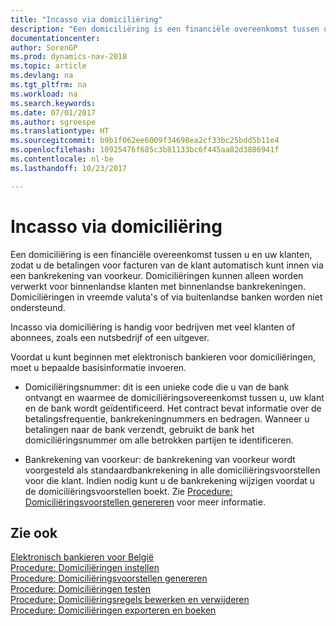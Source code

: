 ```yaml
---
title: "Incasso via domiciliëring"
description: "Een domiciliëring is een financiële overeenkomst tussen u en uw klanten, zodat u de betalingen voor facturen van de klant automatisch kunt innen via een bankrekening van voorkeur. Domiciliëringen kunnen alleen worden verwerkt voor binnenlandse klanten met binnenlandse bankrekeningen."
documentationcenter: 
author: SorenGP
ms.prod: dynamics-nav-2018
ms.topic: article
ms.devlang: na
ms.tgt_pltfrm: na
ms.workload: na
ms.search.keywords: 
ms.date: 07/01/2017
ms.author: sgroespe
ms.translationtype: HT
ms.sourcegitcommit: b9b1f062ee6009f34698ea2cf33bc25bdd5b11e4
ms.openlocfilehash: 10925476f685c3b81133bc6f445aa82d3886941f
ms.contentlocale: nl-be
ms.lasthandoff: 10/23/2017

---
```

# <a name="direct-debit-using-domiciliation"></a>Incasso via domiciliëring
Een domiciliëring is een financiële overeenkomst tussen u en uw klanten, zodat u de betalingen voor facturen van de klant automatisch kunt innen via een bankrekening van voorkeur. Domiciliëringen kunnen alleen worden verwerkt voor binnenlandse klanten met binnenlandse bankrekeningen. Domiciliëringen in vreemde valuta's of via buitenlandse banken worden niet ondersteund.  

Incasso via domiciliëring is handig voor bedrijven met veel klanten of abonnees, zoals een nutsbedrijf of een uitgever.  

Voordat u kunt beginnen met elektronisch bankieren voor domiciliëringen, moet u bepaalde basisinformatie invoeren.  

- Domiciliëringsnummer: dit is een unieke code die u van de bank ontvangt en waarmee de domiciliëringsovereenkomst tussen u, uw klant en de bank wordt geïdentificeerd. Het contract bevat informatie over de betalingsfrequentie, bankrekeningnummers en bedragen. Wanneer u betalingen naar de bank verzendt, gebruikt de bank het domiciliëringsnummer om alle betrokken partijen te identificeren.  

- Bankrekening van voorkeur: de bankrekening van voorkeur wordt voorgesteld als standaardbankrekening in alle domiciliëringsvoorstellen voor die klant. Indien nodig kunt u de bankrekening wijzigen voordat u de domiciliëringsvoorstellen boekt. Zie [Procedure: Domiciliëringsvoorstellen genereren](how-to-generate-domiciliation-suggestions.md) voor meer informatie.  

## <a name="see-also"></a>Zie ook  
 [Elektronisch bankieren voor België](belgian-electronic-banking.md)   
 [Procedure: Domiciliëringen instellen](how-to-set-up-domiciliations.md)   
 [Procedure: Domiciliëringsvoorstellen genereren](how-to-generate-domiciliation-suggestions.md)   
 [Procedure: Domiciliëringen testen](how-to-test-domiciliations.md)   
 [Procedure: Domiciliëringsregels bewerken en verwijderen](how-to-edit-and-delete-domiciliation-lines.md)   
 [Procedure: Domiciliëringen exporteren en boeken](how-to-export-and-post-domiciliations.md)

